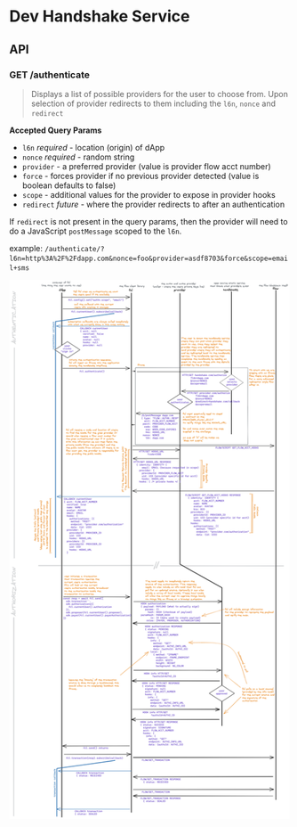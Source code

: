 # Dev Handshake Service

## API

### GET /authenticate

> Displays a list of possible providers for the user to choose from. Upon selection of provider redirects to them including the `l6n`, `nonce` and `redirect`

**Accepted Query Params**
- `l6n` *required* - location (origin) of dApp
- `nonce` *required* - random string
- `provider` - a preferred provider (value is provider flow acct number)
- `force` - forces provider if no previous provider detected (value is boolean defaults to false)
- `scope` - additional values for the provider to expose in provider hooks
- `redirect` *future* - where the provider redirects to after an authentication

If `redirect` is not present in the query params, then the provider will need to do a JavaScript `postMessage` scoped to the `l6n`.

example:
`/authenticate/?l6n=http%3A%2F%2Fdapp.com&nonce=foo&provider=asdf8703&force&scope=email+sms`

![diagram showing current fcl authn and authz flow](../dev-wallet/assets/FCL-AUTHN-AUTHZ-FLOWS-v2.png)
